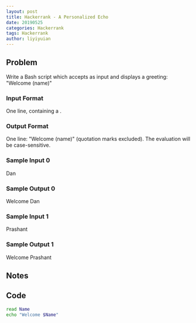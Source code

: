 ```yaml
---
layout: post
title: Hackerrank - A Personalized Echo 
date: 20190525
categories: Hackerrank
tags: Hackerrank
author: liyiyuian
---
```



<!--more-->

## Problem
Write a Bash script which accepts  as input and displays a greeting: "Welcome (name)"
### Input Format
One line, containing a .
### Output Format
One line: "Welcome (name)" (quotation marks excluded). 
The evaluation will be case-sensitive.
### Sample Input 0
Dan  
### Sample Output 0
Welcome Dan  
### Sample Input 1
Prashant
### Sample Output 1
Welcome Prashant


## Notes



## Code

```BASH
read Name
echo "Welcome $Name"


```



